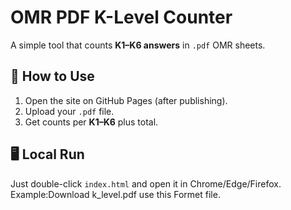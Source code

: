 # OMR PDF K-Level Counter

A simple tool that counts **K1–K6 answers** in `.pdf` OMR sheets.

## 🚀 How to Use
1. Open the site on GitHub Pages (after publishing).
2. Upload your `.pdf` file.
3. Get counts per **K1–K6** plus total.

## 🖥️ Local Run
Just double-click `index.html` and open it in Chrome/Edge/Firefox.
 Example:Download k_level.pdf use this Formet file.
